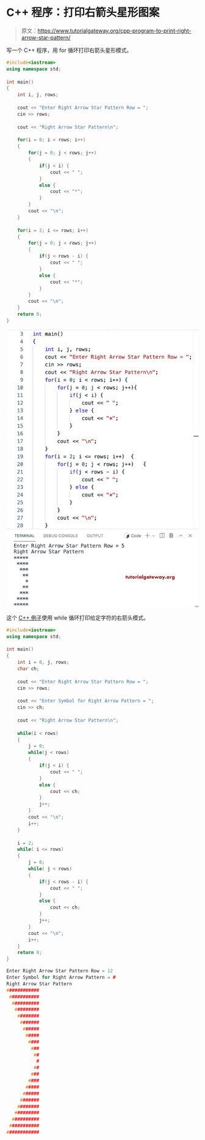 # C++ 程序：打印右箭头星形图案

> 原文：<https://www.tutorialgateway.org/cpp-program-to-print-right-arrow-star-pattern/>

写一个 C++ 程序，用 for 循环打印右箭头星形模式。

```cpp
#include<iostream>
using namespace std;

int main()
{
	int i, j, rows;

    cout << "Enter Right Arrow Star Pattern Row = ";
    cin >> rows;

    cout << "Right Arrow Star Pattern\n"; 

    for(i = 0; i < rows; i++)
    {
    	for(j = 0; j < rows; j++)
		{
            if(j < i) {
                cout << " ";
            } 
            else {
                cout << "*";
            }    
        }
        cout << "\n";
    }	

    for(i = 2; i <= rows; i++)
    {
    	for(j = 0; j < rows; j++)
		{
            if(j < rows - i) {
                cout << " ";
            } 
            else {
                cout << "*";
            }
        }
        cout << "\n";
    }	
 	return 0;
}
```

![CPP Program to Print Right Arrow Star Pattern](img/13c67afc13db9551be81a5ebb9bbcd79.png)

这个 [C++ 例子](https://www.tutorialgateway.org/cpp-programs/)使用 while 循环打印给定字符的右箭头模式。

```cpp
#include<iostream>
using namespace std;

int main()
{
	int i = 0, j, rows;
    char ch;

    cout << "Enter Right Arrow Star Pattern Row = ";
    cin >> rows;

    cout << "Enter Symbol for Right Arrow Pattern = ";
    cin >> ch;

    cout << "Right Arrow Star Pattern\n"; 

    while(i < rows)
    {
        j = 0; 
    	while(j < rows)
		{
            if(j < i) {
                cout << " ";
            } 
            else {
                cout << ch;
            }  
            j++;  
        }
        cout << "\n";
        i++;
    }

    i = 2;
    while( i <= rows)
    {
        j = 0;
    	while( j < rows)
		{
            if(j < rows - i) {
                cout << " ";
            } 
            else {
                cout << ch;
            }
            j++;
        }
        cout << "\n";
        i++;
    }	
 	return 0;
}
```

```cpp
Enter Right Arrow Star Pattern Row = 12
Enter Symbol for Right Arrow Pattern = #
Right Arrow Star Pattern
############
 ###########
  ##########
   #########
    ########
     #######
      ######
       #####
        ####
         ###
          ##
           #
          ##
         ###
        ####
       #####
      ######
     #######
    ########
   #########
  ##########
 ###########
############
```